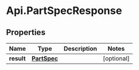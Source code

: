 # Api.PartSpecResponse

## Properties

Name | Type | Description | Notes
------------ | ------------- | ------------- | -------------
**result** | [**PartSpec**](PartSpec.md) |  | [optional] 


